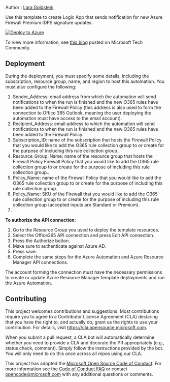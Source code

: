 Author : [Lara Goldstein](https://github.com/laragoldstein13)

Use this template to create Logic App that sends notification for new Azure Firewall Premium IDPS signature updates.

[![Deploy to Azure](https://aka.ms/deploytoazurebutton)](https://portal.azure.com/#create/Microsoft.Template/uri/https%3A%2F%2Fraw.githubusercontent.com%2FAzure%2FAzure-Network-Security%2Fmaster%2FAzure%2520Firewall%2FTemplate%2520-%2520Logic%2520app%2520for%2520IDPS%2520signature%2520updates%2520notification%2FTemplate.json)

To view more information, see [this blog](https://techcommunity.microsoft.com/t5/azure-network-security-blog/receive-email-notification-when-new-idps-rules-get-created-via/ba-p/3499588) posted on Microsoft Tech Community.

## Deployment

During the deployment, you must specify some details, including the subscription, resource group, name, and region to host this automation. You must also configure the following: 

1. Sender_Address: email address from which the automation will send notifications to when the run is finished and the new O365 rules have been added to the Firewall Policy (this address is also used to form the connection to Office 365 Outlook, meaning the user deploying the automation must have access to the email account). 
2. Recipient_Address: email address to which the automation will send notifications to when the run is finished and the new O365 rules have been added to the Firewall Policy.
3. Subscription_ID: name of the subscription that hosts the Firewall Policy that you would like to add the O365 rule collection group to  or create for the purpose of including this rule collection group.. 
4. Resource_Group_Name: name of the resource group that hosts the Firewall Policy Firewall Policy that you would like to add the O365 rule collection group to  or create for the purpose of including this rule collection group..
5. Policy_Name: name of the Firewall Policy that you would like to add the O365 rule collection group to or create for the purpose of including this rule collection group.
6. Policy_Name: SKU of the Firewall that you would like to add the O365 rule collection group to or create for the purpose of including this rule collection group (accepted inputs are Standard or Premium).
7. 

**To authorize the API connection:** 

1. Go to the Resource Group you used to deploy the template resources. 
2. Select the Office365 API connection and press Edit API connection. 
3. Press the Authorize button. 
4. Make sure to authenticate against Azure AD. 
5. Press save. 
6. Complete the same steps for the Azure Automation and Azure Resource Manager API connections.
 
The account forming the connection must have the necessary permissions to create or update Azure Resource Manager template deployments and run the Azure Automation.

## Contributing

This project welcomes contributions and suggestions.  Most contributions require you to agree to a
Contributor License Agreement (CLA) declaring that you have the right to, and actually do, grant us
the rights to use your contribution. For details, visit https://cla.opensource.microsoft.com.

When you submit a pull request, a CLA bot will automatically determine whether you need to provide
a CLA and decorate the PR appropriately (e.g., status check, comment). Simply follow the instructions
provided by the bot. You will only need to do this once across all repos using our CLA.

This project has adopted the [Microsoft Open Source Code of Conduct](https://opensource.microsoft.com/codeofconduct/).
For more information see the [Code of Conduct FAQ](https://opensource.microsoft.com/codeofconduct/faq/) or
contact [opencode@microsoft.com](mailto:opencode@microsoft.com) with any additional questions or comments.
